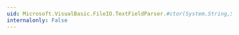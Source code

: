 ```yaml
---
uid: Microsoft.VisualBasic.FileIO.TextFieldParser.#ctor(System.String,System.Text.Encoding)
internalonly: False
---
```

